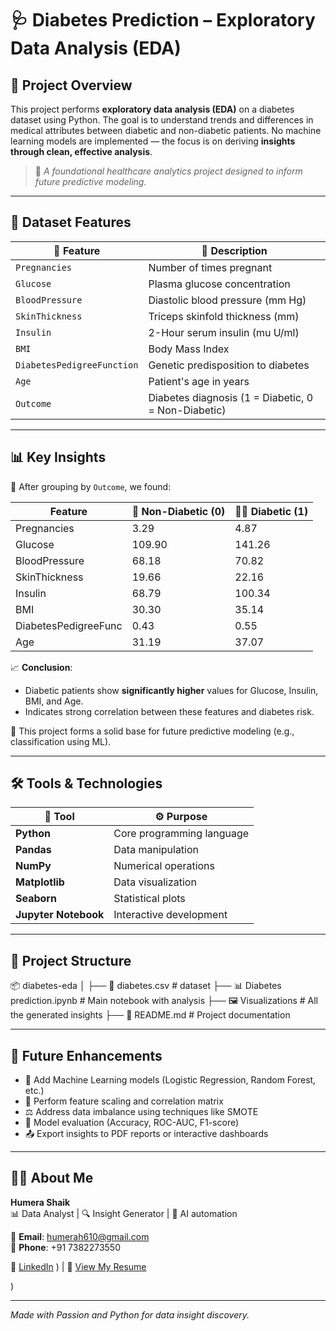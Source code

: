 # 🩺 Diabetes Prediction – Exploratory Data Analysis (EDA)

## 📌 Project Overview

This project performs **exploratory data analysis (EDA)** on a diabetes dataset using Python. The goal is to understand trends and differences in medical attributes between diabetic and non-diabetic patients. No machine learning models are implemented — the focus is on deriving **insights through clean, effective analysis**.

> 🔬 *A foundational healthcare analytics project designed to inform future predictive modeling.*

---

## 🧪 Dataset Features

| 🔹 Feature                | 📝 Description                                   |
|--------------------------|--------------------------------------------------|
| `Pregnancies`            | Number of times pregnant                         |
| `Glucose`                | Plasma glucose concentration                     |
| `BloodPressure`          | Diastolic blood pressure (mm Hg)                 |
| `SkinThickness`          | Triceps skinfold thickness (mm)                  |
| `Insulin`                | 2-Hour serum insulin (mu U/ml)                   |
| `BMI`                    | Body Mass Index                                  |
| `DiabetesPedigreeFunction` | Genetic predisposition to diabetes              |
| `Age`                    | Patient's age in years                           |
| `Outcome`                | Diabetes diagnosis (1 = Diabetic, 0 = Non-Diabetic) |

---

## 📊 Key Insights

🧠 After grouping by `Outcome`, we found:

| Feature              | 🧍 Non-Diabetic (0) | 🧑‍⚕️ Diabetic (1) |
|----------------------|--------------------|------------------|
| Pregnancies          | 3.29               | 4.87             |
| Glucose              | 109.90             | 141.26           |
| BloodPressure        | 68.18              | 70.82            |
| SkinThickness        | 19.66              | 22.16            |
| Insulin              | 68.79              | 100.34           |
| BMI                  | 30.30              | 35.14            |
| DiabetesPedigreeFunc | 0.43               | 0.55             |
| Age                  | 31.19              | 37.07            |

📈 **Conclusion**:
- Diabetic patients show **significantly higher** values for Glucose, Insulin, BMI, and Age.
- Indicates strong correlation between these features and diabetes risk.

📌 This project forms a solid base for future predictive modeling (e.g., classification using ML).

---

## 🛠️ Tools & Technologies

| 🧰 Tool        | ⚙️ Purpose                   |
|---------------|------------------------------|
| **Python**     | Core programming language    |
| **Pandas**     | Data manipulation            |
| **NumPy**      | Numerical operations         |
| **Matplotlib** | Data visualization           |
| **Seaborn**    | Statistical plots            |
| **Jupyter Notebook** | Interactive development |

---

## 📁 Project Structure

📦 diabetes-eda
│
├── 📄 diabetes.csv # dataset
├── 📊 Diabetes prediction.ipynb # Main notebook with analysis
├── 🖼️ Visualizations # All the generated insights
├── 📄 README.md # Project documentation


---

## 🔮 Future Enhancements

- 🔄 Add Machine Learning models (Logistic Regression, Random Forest, etc.)
- 📏 Perform feature scaling and correlation matrix
- ⚖️ Address data imbalance using techniques like SMOTE
- 🧪 Model evaluation (Accuracy, ROC-AUC, F1-score)
- 📤 Export insights to PDF reports or interactive dashboards

---

## 👩‍💻 About Me

**Humera Shaik**  
📊 Data Analyst | 🔍 Insight Generator | 🤖 AI automation

📧 **Email**: humerah610@gmail.com  
📱 **Phone**: +91 7382273550  

🔗 [LinkedIn](https://www.linkedin.com/in/humera-shaik-dataanalyst/)
) | 📄 [View My Resume](HS%20DA%2045.pdf)

)

---

*Made with Passion and Python for data insight discovery.*



